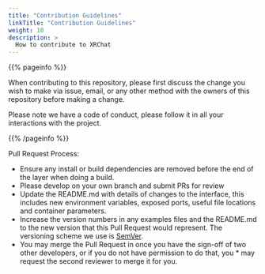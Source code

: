 ```yaml
---
title: "Contribution Guidelines"
linkTitle: "Contribution Guidelines"
weight: 10
description: >
  How to contribute to XRChat
---
```


{{% pageinfo %}}

When contributing to this repository, please first discuss the change you wish to make via issue, email, or any other method with the owners of this repository before making a change.

Please note we have a code of conduct, please follow it in all your interactions with the project.

{{% /pageinfo %}}

Pull Request Process:
* Ensure any install or build dependencies are removed before the end of the layer when doing a build.
* Please develop on your own branch and submit PRs for review
* Update the README.md with details of changes to the interface, this includes new environment variables, exposed ports, useful file locations and container parameters.
* Increase the version numbers in any examples files and the README.md to the new version that this Pull Request would represent. The versioning scheme we use is [SemVer](https://semver.org/).
* You may merge the Pull Request in once you have the sign-off of two other developers, or if you do not have permission to do that, you * may request the second reviewer to merge it for you.
